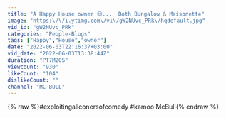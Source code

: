 ```yaml
---
title: "A Happy House owner 😊...  Both Bungalow & Maisonette"
image: "https:\/\/i.ytimg.com\/vi\/gW2NUvc_PRk\/hqdefault.jpg"
vid_id: "gW2NUvc_PRk"
categories: "People-Blogs"
tags: ["Happy","House","owner"]
date: "2022-06-03T22:16:37+03:00"
vid_date: "2022-06-03T13:38:44Z"
duration: "PT7M20S"
viewcount: "930"
likeCount: "104"
dislikeCount: ""
channel: "MC BULL"
---
```

{% raw %}#exploitingallconersofcomedy #kamoo McBull{% endraw %}
